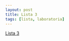 ```yaml
---
layout: post
title: Lista 3
tags: [lista, laboratoria]
---
```


[Lista 3](https://github.com/datasciencePWR/ProbabilisticMachineLearning/blob/2017/2018-summer/laboratorium/Lista3.MD)